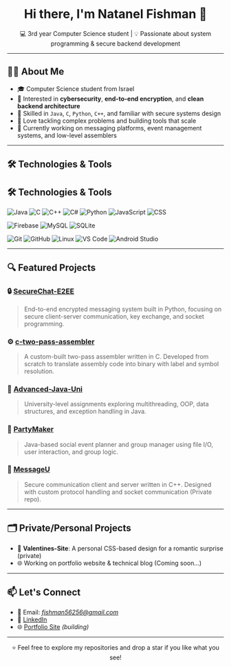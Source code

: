 <h1 align="center">Hi there, I'm Natanel Fishman 👋</h1>

<p align="center">
  💻 3rd year Computer Science student | 💡 Passionate about system programming & secure backend development
</p>

---

## 👨‍💻 About Me

- 🎓 Computer Science student from Israel  
- 🔐 Interested in **cybersecurity**, **end-to-end encryption**, and **clean backend architecture**  
- 🔧 Skilled in `Java`, `C`, `Python`, `C++`, and familiar with secure systems design  
- 🤖 Love tackling complex problems and building tools that scale  
- 🌱 Currently working on messaging platforms, event management systems, and low-level assemblers

---

## 🛠️ Technologies & Tools

## 🛠️ Technologies & Tools

![Java](https://img.shields.io/badge/Java-ED8B00?style=flat&logo=java&logoColor=white)
![C](https://img.shields.io/badge/C-00599C?style=flat&logo=c&logoColor=white)
![C++](https://img.shields.io/badge/C++-00599C?style=flat&logo=c%2B%2B&logoColor=white)
![C#](https://img.shields.io/badge/CSharp-239120?style=flat&logo=c-sharp&logoColor=white)
![Python](https://img.shields.io/badge/Python-3776AB?style=flat&logo=python&logoColor=white)
![JavaScript](https://img.shields.io/badge/JavaScript-F7DF1E?style=flat&logo=javascript&logoColor=black)
![CSS](https://img.shields.io/badge/CSS-1572B6?style=flat&logo=css3&logoColor=white)

![Firebase](https://img.shields.io/badge/Firebase-FFCA28?style=flat&logo=firebase&logoColor=black)
![MySQL](https://img.shields.io/badge/MySQL-4479A1?style=flat&logo=mysql&logoColor=white)
![SQLite](https://img.shields.io/badge/SQLite-003B57?style=flat&logo=sqlite&logoColor=white)

![Git](https://img.shields.io/badge/Git-F05032?style=flat&logo=git&logoColor=white)
![GitHub](https://img.shields.io/badge/GitHub-181717?style=flat&logo=github&logoColor=white)
![Linux](https://img.shields.io/badge/Linux-FCC624?style=flat&logo=linux&logoColor=black)
![VS Code](https://img.shields.io/badge/VSCode-007ACC?style=flat&logo=visual-studio-code&logoColor=white)
![Android Studio](https://img.shields.io/badge/Android%20Studio-3DDC84?style=flat&logo=android-studio&logoColor=white)


---

## 🔍 Featured Projects

### 🔒 [SecureChat-E2EE](https://github.com/Natifishman/SecureChat-E2EE)
> End-to-end encrypted messaging system built in Python, focusing on secure client-server communication, key exchange, and socket programming.

### ⚙️ [c-two-pass-assembler](https://github.com/Natifishman/c-two-pass-assembler)
> A custom-built two-pass assembler written in C. Developed from scratch to translate assembly code into binary with label and symbol resolution.

### 🧠 [Advanced-Java-Uni](https://github.com/Natifishman/Advanced-Java-Uni)
> University-level assignments exploring multithreading, OOP, data structures, and exception handling in Java.

### 🎉 [PartyMaker](https://github.com/Natifishman/PartyMaker)
> Java-based social event planner and group manager using file I/O, user interaction, and group logic.

### 💬 [MessageU](Private)
> Secure communication client and server written in C++. Designed with custom protocol handling and socket communication (Private repo).

---

## 🗂️ Private/Personal Projects

- 💌 **Valentines-Site**: A personal CSS-based design for a romantic surprise (private)
- 🌐 Working on portfolio website & technical blog (Coming soon...)

---

## 📫 Let's Connect

- 📧 Email: *fishman56256@gmail.com*
- 💼 [LinkedIn](https://www.linkedin.com/in/natanelf/)
- 🌐 [Portfolio Site](https://yourdomain.com) _(building)_

---

<p align="center">⭐️ Feel free to explore my repositories and drop a star if you like what you see!</p>
